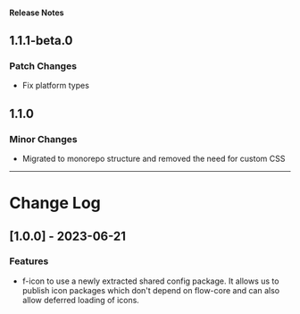 <h4 class="margin-btm-8">Release Notes</h4>

## 1.1.1-beta.0

### Patch Changes

- Fix platform types

## 1.1.0

### Minor Changes

- Migrated to monorepo structure and removed the need for custom CSS
<hr class="margin-btm-32" />

# Change Log

## [1.0.0] - 2023-06-21

### Features

- f-icon to use a newly extracted shared config package. It allows us to publish icon packages which don't depend on flow-core and can also allow deferred loading of icons.
